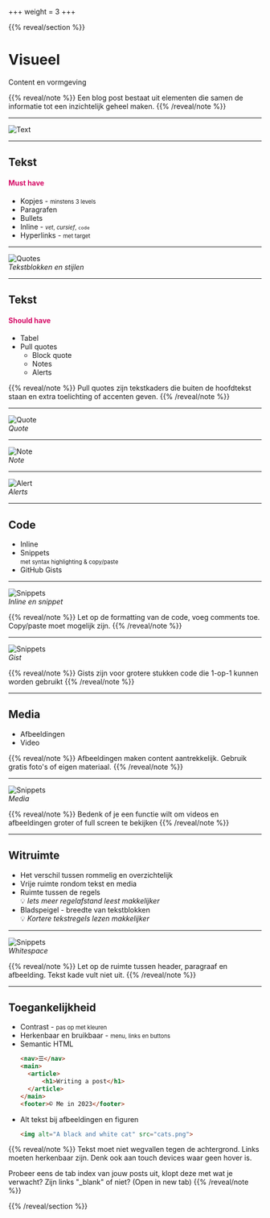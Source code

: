 +++
weight = 3
+++

{{% reveal/section %}}

# Visueel

Content en vormgeving

{{% reveal/note %}}
Een blog post bestaat uit elementen die samen de informatie tot een inzichtelijk geheel maken.
{{% /reveal/note %}}

---

![Text](post-schrijven/img/visual-blog-full.nl.jpg)

---

## Tekst
<h4 style="color:#D50965">Must have</h4>

- Kopjes - <span style="font-size:0.8em">minstens 3 levels</span>
- Paragrafen
- Bullets
- Inline - <span style="font-size:0.8em">*vet*, _cursief_, `code`</span>
- Hyperlinks - <span style="font-size:0.8em">met target</span>

---

![Quotes](post-schrijven/img/typography-text-4.nl.png)  
_Tekstblokken en stijlen_

---

## Tekst
<h4 style="color:#D50965">Should have</h4>

- Tabel
- Pull quotes
  - Block quote
  - Notes
  - Alerts

{{% reveal/note %}}
Pull quotes zijn tekstkaders die buiten de hoofdtekst staan en extra toelichting of accenten geven.
{{% /reveal/note %}}

---

![Quote](post-schrijven/img/typography-quote.nl.png)  
_Quote_

---

![Note](post-schrijven/img/typography-note.nl.png)  
_Note_

---

![Alert](post-schrijven/img/typography-alerts-1.nl.png)  
_Alerts_

---
## Code

- Inline 
- Snippets  
  <span style="font-size:0.8em">met syntax highlighting & copy/paste</span>
- GitHub Gists

--- 
![Snippets](post-schrijven/img/code-inline-snippet.nl.png)  
_Inline en snippet_

{{% reveal/note %}}
Let op de formatting van de code, voeg comments toe. Copy/paste moet mogelijk zijn.
{{% /reveal/note %}}

---
![Snippets](post-schrijven/img/code-gist.nl.png)  
_Gist_

{{% reveal/note %}}
Gists zijn voor grotere stukken code die 1-op-1 kunnen worden gebruikt
{{% /reveal/note %}}

---
## Media
- Afbeeldingen
- Video

{{% reveal/note %}}
Afbeeldingen maken content aantrekkelijk. Gebruik gratis foto's of eigen materiaal.
{{% /reveal/note %}}

---
![Snippets](post-schrijven/img/visual-video-1.nl.jpg)  
_Media_

{{% reveal/note %}}
Bedenk of je een functie wilt om videos en afbeeldingen groter of full screen te bekijken
{{% /reveal/note %}}

---
## Witruimte

- Het verschil tussen rommelig en overzichtelijk
- Vrije ruimte rondom tekst en media
- Ruimte tussen de regels  
  💡 _Iets meer regelafstand leest makkelijker_
- Bladspeigel - breedte van tekstblokken  
  💡 _Kortere tekstregels lezen makkelijker_

---
![Snippets](post-schrijven/img/visual-image-1.nl.jpg)  
_Whitespace_

{{% reveal/note %}}
Let op de ruimte tussen header, paragraaf en afbeelding. Tekst kade vult niet uit.
{{% /reveal/note %}}

---
## Toegankelijkheid
- Contrast - <span style="font-size:0.8em">pas op met kleuren<span>
- Herkenbaar en bruikbaar - <span style="font-size:0.8em">menu, links en buttons</span>
- Semantic HTML  
  ```html
  <nav>☰</nav>
  <main>
    <article>
        <h1>Writing a post</h1>
    </article>
  </main>
  <footer>© Me in 2023</footer>
  ```
- Alt tekst bij afbeeldingen en figuren  
  ```html
  <img alt="A black and white cat" src="cats.png">
  ```

{{% reveal/note %}}
Tekst moet niet wegvallen tegen de achtergrond. Links moeten herkenbaar zijn.
Denk ook aan touch devices waar geen hover is.

Probeer eens de tab index van jouw posts uit, klopt deze met wat je verwacht?
Zijn links "_blank" of niet? (Open in new tab)
{{% /reveal/note %}}

{{% /reveal/section %}}